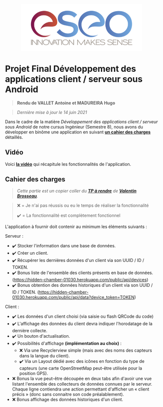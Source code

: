 <p align="center"><img src="readme/images/eseo_logo.png" width="400"></p>

# Projet Final Développement des applications client / serveur sous Android
> **Rendu de VALLET Antoine et MADUREIRA Hugo**

> *Dernière mise à jour le 14 juin 2021*

Dans le cadre de la matière *Développement des applications client / serveur sous Android* de notre cursus Ingénieur (Semestre 8), nous avons du développer en binôme une application en suivant **[un cahier des charges](#cahier-des-charges)** détaillés.

## Vidéo

Voici **[la vidéo]()** qui récapitule les fonctionnalités de l'application.

## Cahier des charges

> *Cette partie est un copier coller du **[TP à rendre](https://cours.brosseau.ovh/tp/android/app-avance-android.html)** de **[Valentin Brosseau](https://www.linkedin.com/in/valentin-brosseau-99b98827/)**.*

> ❌ = Je n'ai pas réussis ou eu le temps de réaliser la fonctionnalité
> 
> ✔️ = La fonctionnalité est complètement fonctionnel


L'application à fournir doit contenir au minimum les éléments suivants :


Serveur :

- ✔️ Stocker l'information dans une base de données.
- ✔️ Créer un client.
- ✔️ Récupérer les dernières données d'un client via son UUID / ID / TOKEN.
- ✔️ Bonus liste de l'ensemble des clients présents en base de données. (https://hidden-chamber-01030.herokuapp.com/public/api/devices)
- ✔️ Bonus obtention des données historiques d'un client via son UUID / ID / TOKEN. (https://hidden-chamber-01030.herokuapp.com/public/api/data?device_token=TOKEN)

Client :

- ✔️ Les données d'un client choisi (via saisie ou flash QRCode du code)
- ✔️ L'affichage des données du client devra indiquer l'horodatage de la dernière collecte.
- ✔️ Un bouton d'actualisation.
- ✔️ Possibilités d'affichage **(implémentation au choix)** :
  - ❌ Via une Recyclerview simple (mais avec des noms des capteurs dans la langue du client).
  - ✔️ Via un Layout dédié avec des icônes en fonction du type de capteurs (une carte OpenStreetMap peut-être utilisée pour la position GPS).
- ❌ Bonus la vue peut-être découpée en deux tabs afin d'avoir une vue listant l'ensemble des collecteurs de données connues par le serveur. Chaque ligne contiendra une action permettant d'afficher un « client précis » (donc sans connaitre son code préalablement).
- ❌ Bonus affichage des données historiques d'un client.
  
